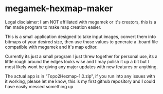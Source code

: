 # megamek-hexmap-maker

Legal disclaimer: I am NOT affiliated with megamek or it's creators, this is a fan made program to make map creation easier.

This is a small application designed to take input images, convert them into bitmaps of your desired size, then use those values to generate a .board file compatible with megamek and it's map editor.

Currently its just a small program I just threw together for personal use, its a little rough around the edges looks wise and I may polish it up a bit but I most likely wont be giving any major updates with new features or anything.

The actual app is in "Topo2Hexmap-1.0.zip", if you run into any issues with it working, please let me know, this is my first github repository and I could have easily messed something up
